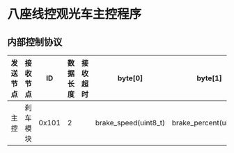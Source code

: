 八座线控观光车主控程序
========================
内部控制协议
------------------------

|发送节点|接收节点|ID|数据长度|接收超时|byte[0]|byte[1]|byte[2]|byte[3]|byte[4]|byte[5]|byte[6]|byte[7]|
|----|------|-----|-----|-----|-----|-----|-----|----|-----|-----|-----|-----|
|主控|刹车模块|0x101|2||brake_speed(uint8_t)|brake_percent(uint8_t)||||||||